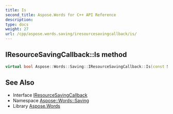 ```yaml
---
title: Is
second_title: Aspose.Words for C++ API Reference
description: 
type: docs
weight: 27
url: /cpp/aspose.words.saving/iresourcesavingcallback/is/
---
```

## IResourceSavingCallback::Is method




```cpp
virtual bool Aspose::Words::Saving::IResourceSavingCallback::Is(const System::TypeInfo &target) const override
```

## See Also

* Interface [IResourceSavingCallback](../)
* Namespace [Aspose::Words::Saving](../../)
* Library [Aspose.Words](../../../)
